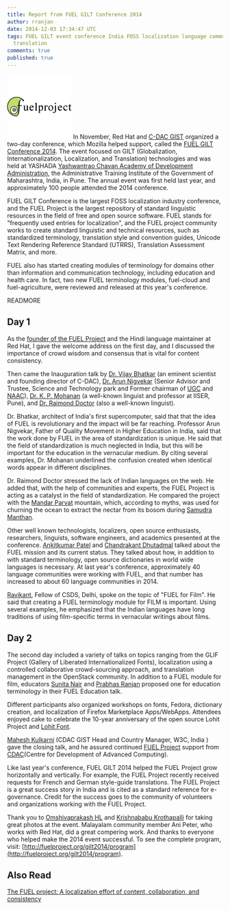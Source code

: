 ```yaml
---
title: Report from FUEL GILT Conference 2014
author: rranjan
date: 2014-12-03 17:34:47 UTC
tags: FUEL GILT event conference India FOSS localization language community 
  translation
comments: true
published: true
---
```


![](/images/blog/fuel-logo.png) In November, Red Hat and [C-DAC GIST](http://cdac.in/) organized a two-day conference, which Mozilla helped support, called the [FUEL GILT Conference 2014](http://fuelproject.org/gilt2014/index). The event focused on GILT (Globalization, Internationalization, Localization, and Translation) technologies and was held at YASHADA [Yashwantrao Chavan Academy of Development Administration](http://www.yashada.org), the Administrative Training Institute of the Government of Maharashtra, India, in Pune. The annual event was first held last year, and approximately 100 people attended the 2014 conference. 

FUEL GILT Conference is the largest FOSS localization industry conference, and the FUEL Project is the largest repository of standard linguistic resources in the field of free and open source software. FUEL stands for "frequently used entries for localization", and the FUEL project community works to create standard linguistic and technical resources, such as standardized terminology, translation style and convention guides, Unicode Text Rendering Reference Standard (UTRRS), Translation Assessment Matrix, and more.

FUEL also has started creating modules of terminology for domains other than information and communication technology, including education and health care. In fact, two new FUEL terminology modules, fuel-cloud and fuel-agriculture, were reviewed and released at this year's conference.

READMORE

## Day 1

As the [founder of the FUEL Project](http://fuelproject.org/gilt2014/speaker#Rajesh_Ranjan) and the Hindi language maintainer at Red Hat, I gave the welcome address on the first day, and I discussed the importance of crowd wisdom and consensus that is vital for content consistency. 

Then came the Inauguration talk by [Dr. Vijay Bhatkar](http://fuelproject.org/gilt2014/speaker#Vijay_Bhatkar) (an eminent scientist and founding director of C-DAC), [Dr. Arun Nigvekar](http://fuelproject.org/gilt2014/speaker#Arun_Nigavekar) (Senior Advisor and Trustee, Science and Technology park and Former chairman of [UGC](http://www.ugc.ac.in/) and [NAAC](http://www.naac.gov.in/)), [Dr. K. P. Mohanan](http://fuelproject.org/gilt2014/speaker#K_P_Mohanan) (a well-known linguist and professor at IISER, Pune), and [Dr. Raimond Doctor](http://fuelproject.org/gilt2014/speaker#Raiomond_Doctor) (also a well-known linguist). 

Dr. Bhatkar, architect of India's first supercomputer, said that that the idea of FUEL is revolutionary and the impact will be far reaching. Professor Arun Nigvekar, Father of Quality Movement in Higher Education in India, said that the work done by FUEL in the area of standardization is unique. He said that the field of standardization is much neglected in India, but this will be important for the education in the vernacular medium. By citing several examples, Dr. Mohanan underlined the confusion created when identical words appear in different disciplines. 

Dr. Raimond Doctor stressed the lack of Indian languages on the web. He added that, with the help of communities and experts, the FUEL Project is acting as a catalyst in the field of standardization. He compared the project with the [Mandar Parvat](http://en.wikipedia.org/wiki/Mandar_Parvat) mountain, which, according to myths, was used for churning the ocean to extract the nectar from its bosom during [Samudra Manthan](http://en.wikipedia.org/wiki/Samudra_manthan). 

Other well known technologists, localizers, open source enthusiasts, researchers, linguists, software engineers, and academics presented at the conference. [Ankitkumar Patel](http://fuelproject.org/gilt2014/speaker#Ankitkumar_Patel) and [Chandrakant Dhutadmal](http://fuelproject.org/gilt2014/speaker#Chandrakant_Dhutadmal) talked about the FUEL mission and its current status. They talked about how, in addition to with standard terminology, open source dictionaries in world wide languages is necessary. At  last year's conference, approximately 40 language communities were working with FUEL, and that number has increased to about 60 language communities in 2014. 

[Ravikant](http://fuelproject.org/gilt2014/speaker#Ravikant), Fellow of CSDS, Delhi, spoke on the topic of "FUEL for Film". He said that creating a FUEL terminology module for FILM is important. Using several examples, he emphasized that the Indian languages have long traditions of using film-specific terms in vernacular writings about films.
 
## Day 2

The second day included a variety of talks on topics ranging from the GLIF Project (Gallery of Liberated Internationalized Fonts), localization using a controlled collaborative crowd-sourcing approach, and translation management in the OpenStack community. In addition to a FUEL module for film, educators [Sunita Nair](http://fuelproject.org/gilt2014/speaker#Sunita_Nair) and [Prabhas Ranjan](http://fuelproject.org/gilt2014/speaker#Prabhas_Ranjan) proposed one for education terminology in their FUEL Education talk. 

Different participants also organized workshops on fonts, Fedora, dictionary creation, and localization of Firefox Marketplace Apps/WebApps. Attendees enjoyed cake to celebrate the 10-year anniversary of the open source Lohit Project and [Lohit Font](https://fedorahosted.org/lohit/). 

[Mahesh Kulkarni](http://fuelproject.org/gilt2014/speaker#Mahesh_Kulkarni) (CDAC GIST Head and Country Manager, W3C, India ) gave the closing talk, and he assured continued [FUEL Project](http://fuelproject.org/) support from [CDAC](http://cdac.in/)(Centre for Development of Advanced Computing). 

Like last year's conference, FUEL GILT 2014 helped the FUEL Project grow horizontally and vertically. For example, the FUEL Project recently received requests for French and German style-guide translations. The FUEL Project is a great success story in India and is cited as a standard reference for e-governance. Credit for the success goes to the community of volunteers and organizations working with the FUEL Project. 

Thank you to [Omshivaprakash HL](https://www.flickr.com/photos/fizflicks/sets/72157649280811071/) and [Krishnababu Krothapalli](https://www.flickr.com/photos/kkrisna/sets/72157647066368274/) for taking great photos at the event. Malayalam community member Ani Peter, who works with Red Hat, did a great compering work. And thanks to everyone who helped make the 2014 event successful. 
To see the complete program, visit: [http://fuelproject.org/gilt2014/program](http://fuelproject.org/gilt2014/program).

## Also Read

[The FUEL project: A localization effort of content, collaboration, and consistency](http://opensource.com/life/12/6/fuel-project)